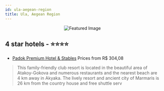 ```yaml
---
id: ula-aegean-region
title: Ula, Aegean Region
---
```


<center><img src="https://i.travelapi.com/hotels/5000000/4610000/4603200/4603168/f9c184b0_z.jpg" alt="Featured Image" /></center>


##  4 star hotels - ⭐️⭐️⭐️⭐️

-    [Padok Premium Hotel & Stables](https://us.hurb.com/hotels/ula/padok-premium-hotel-stables-JNP-JP018159?cmp=18055) Prices from R$ 304,08
   > This family-friendly club resort is located in the beautiful area of Atakoy-Gokova and numerous restaurants and the nearest beach are 4 km away in Akyaka. The lively resort and ancient city of Marmaris is 26 km from the country house and free shuttle serv
